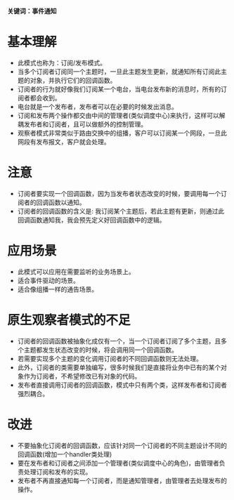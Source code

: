 **关键词：事件通知**

# 基本理解
* 此模式也称为：订阅/发布模式。
* 当多个订阅者订阅同一个主题时，一旦此主题发生更新，就通知所有订阅此主题的对象，并执行它们的回调函数。
* 订阅者的行为就好像我们订阅某一个电台，当电台发布新的消息时，所有的订阅者都会收到。
* 电台就是一个发布者，发布者可以在必要的时候发出消息。
* 订阅和发布两个操作都交由中间的管理者(类似调度中心)来执行，这样可以解耦发布者和订阅者，且可以做额外的控制管理。
* 观察者模式非常类似于路由交换中的组播，客户可以订阅某一个网段，一旦此网段有发布报文，客户就会处理。


# 注意
* 订阅者要实现一个回调函数，因为当发布者状态改变的时候，要调用每一个订阅者的回调函数以通知。
* 订阅者的回调函数的含义是: 我订阅某个主题后，若此主题有更新，则通过此回调函数通知我，我会预先定义好回调函数中的逻辑。

# 应用场景
* 此模式可以应用在需要监听的业务场景上。
* 适合事件驱动的场景。
* 适合像组播一样的通告场景。
 
# 原生观察者模式的不足
* 订阅者的回调函数被抽象化成仅有一个，当一个订阅者订阅了多个主题，且多个主题都发生状态改变的时候，将会调用同一个回调函数。
* 若需要实现多个主题的变化调用订阅者的不同回调函数则无法处理。
* 此外，订阅者的类需要单独编写，很多时候我们是直接将业务中已有的某个对象作为订阅者，不希望修改已有对象的代码。
* 发布者直接调用订阅者的回调函数，模式中只有两个类，这样发布者和订阅者强烈耦合。

# 改进
* 不要抽象化订阅者的回调函数，应该针对同一个订阅者的不同主题设计不同的回调函数(增加一个handler类处理)
* 要在发布者和订阅者之间添加一个管理者(类似调度中心的角色)，由管理者负责处理订阅和发布的实现。
* 发布者不再直接通知每一个订阅者，而是通知管理者，由管理者去处理发布的操作。
